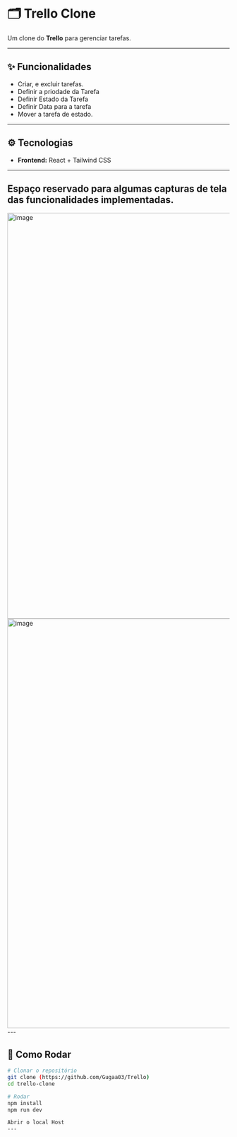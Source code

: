 # 🗂️ Trello Clone

Um clone do **Trello** para gerenciar tarefas.

---

## ✨ Funcionalidades

- Criar, e excluir tarefas.
- Definir a priodade da Tarefa
- Definir Estado da Tarefa
- Definir Data para a tarefa
- Mover a tarefa de estado.

---

## ⚙️ Tecnologias

- **Frontend:** React + Tailwind CSS  

---
 ## Espaço reservado para algumas capturas de tela das funcionalidades implementadas.
<img width="1875" height="918" alt="image" src="https://github.com/user-attachments/assets/2d6a7843-135d-46ed-964c-2e284f569300" />
<img width="1869" height="927" alt="image" src="https://github.com/user-attachments/assets/d651e7cc-48b2-4f5b-8cae-aa8feafa1110" />
---

## 🚀 Como Rodar

```bash
# Clonar o repositório
git clone (https://github.com/Gugaa03/Trello)
cd trello-clone

# Rodar 
npm install
npm run dev 

Abrir o local Host
---


